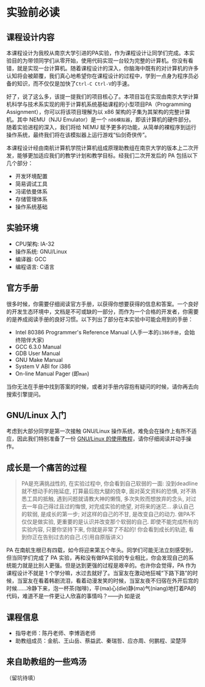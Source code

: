 # 实验前必读

## 课程设计内容

本课程设计为我校从南京大学引进的PA实验，作为课程设计让同学们完成。本实验目的为带领同学们从零开始，使用代码实现一台较为完整的计算机。你没有看错，就是实现一台计算机。随着课程设计的深入，你脑海中既有的对计算机的许多认知将会被颠覆，我们真心地希望你在课程设计的过程中，学到一点身为程序员必备的知识，而不仅仅是加快了`Ctrl-C Ctrl-V`的手速。

好了，说了这么多，该提一提我们的项目核心了。本项目旨在实现由南京大学计算机科学与技术系实现的用于计算机系统基础课程的小型项目PA（Programming Assignment），你可以将该项目理解为以 x86 架构的子集为其架构的完整计算机。其中 NEMU（NJU Emulator）是一个 `n86模拟器`，即该计算机的硬件部分。随着实验进程的深入，我们将给 NEMU 赋予更多的功能，从简单的裸程序到运行操作系统，最终我们将在该模拟器上运行游戏“仙剑奇侠传”。

本课程设计经由南航计算机学院计算机组成原理助教组在南京大学的版本上二次开发，能够更加适应我们的教学计划和教学目标。经我们二次开发后的 PA 包括以下几个部分：

* 开发环境配置
* 简易调试工具
* 冯诺依曼体系
* 存储管理体系
* 操作系统基础

## 实验环境

* CPU架构: IA-32
* 操作系统: GNU/Linux
* 编译器: GCC
* 编程语言: C语言

## 官方手册

很多时候，你需要仔细阅读官方手册，以获得你想要获得的信息和答案。一个良好的开发生态环境中，文档是不可或缺的一部分，而作为一个合格的开发者，你需要的是养成阅读手册的良好习惯。以下列出了部分在本实验中可能会用到的手册：

* Intel 80386 Programmer's Reference Manual (人手一本的`i386手册`，会始终陪伴大家)
* GCC 6.3.0 Manual
* GDB User Manual
* GNU Make Manual
* System V ABI for i386
* On-line Manual Pager (即`man`)

当你无法在手册中找到答案的时候，或者对手册内容抱有疑问的时候，请你再去向搜索引擎提问。

## GNU/Linux 入门

考虑到大部分同学是第一次接触 GNU/Linux 操作系统，难免会在操作上有所不适应，因此我们特别准备了一份 [GNU/Linux 的使用教程](others\linux-manual.md )，请你仔细阅读并动手操作。

## 成长是一个痛苦的过程

> PA是充满挑战性的, 在实验过程中, 你会看到自己软弱的一面: 没到deadline就不想动手的拖延症, 打算最后抱大腿的侥幸, 面对英文资料的恐惧, 对不熟悉工具的抵触, 遇到问题就请教大神的懒惰, 多次失败而想放弃的念头, 对过去一年自己得过且过的悔恨, 对完成实验的绝望, 对将来的迷茫... 承认自己的软弱, 是成长的第一步; 对这样的自己的不甘, 是改变自己的动力. 做PA不仅仅是做实验, 更重要的是认识并改变那个软弱的自己. 即使不能完成所有的实验内容, 只要你坚持下来, 你就是非常了不起的! 你会看到成长的轨迹, 看到你正在告别过去的自己.(引用自原版讲义）

PA 在南航生根已有四载，如今将迎来第五个年头。同学们可能无法立刻感受到，但当同学们完成了 PA 实验，再和没有做PA实验的专业相比，你会发现自己的系统能力就是比别人更强。但是达到更强的过程是艰辛的。也许你会觉得，PA 作为课程设计不就是 1 个学分嘛，水过去就好了。当室友在激动地狂喊“下路下路”的时候，当室友在看着韩剧流泪，看着动漫发笑的时候，当室友夜不归宿在外开后宫的时候……冷静下来，泡一杯茶(咖啡)，平(ma)心(die)静(ma)气(niang)地打着PA的代码，难道不是一件更让人欣喜的事情吗？——jh 如是说

## 课程信息

* 指导老师：陈丹老师、李博涵老师
* 助教组成员：金航、王山岳、蔡益武、秦瑞哲、应亦周、何鹏程、梁楚萍

## 来自助教组的一些鸡汤

（留坑待填）

